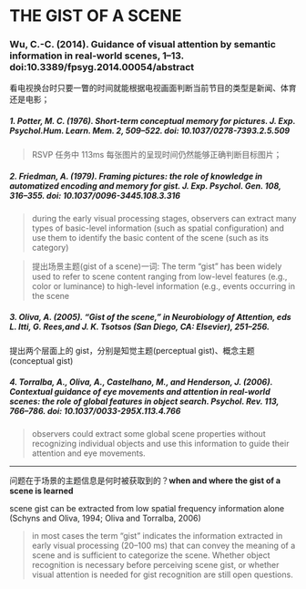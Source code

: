 THE GIST OF A SCENE
===

### Wu, C.-C. (2014). Guidance of visual attention by semantic information in real-world scenes, 1–13. doi:10.3389/fpsyg.2014.00054/abstract

看电视换台时只要一瞥的时间就能根据电视画面判断当前节目的类型是新闻、体育还是电影；

##### 1. Potter, M. C. (1976). Short-term conceptual memory for pictures. J. Exp. Psychol.Hum. Learn. Mem. 2, 509–522. doi: 10.1037/0278-7393.2.5.509

> RSVP 任务中 113ms 每张图片的呈现时间仍然能够正确判断目标图片；

##### 2. Friedman, A. (1979). Framing pictures: the role of knowledge in automatized encoding and memory for gist. J. Exp. Psychol. Gen. 108, 316–355. doi: 10.1037/0096-3445.108.3.316

> during the early visual processing stages, observers can extract many types of basic-level information (such as spatial configuration) and use them to identify the basic content of the scene (such as its category)

> 提出场景主题(gist of a scene)一词: The term “gist” has been widely used to refer to scene content ranging from low-level features (e.g., color or luminance) to high-level information (e.g., events occurring in the scene

##### 3. Oliva, A. (2005). “Gist of the scene,” in Neurobiology of Attention, eds L. Itti, G. Rees,and J. K. Tsotsos (San Diego, CA: Elsevier), 251–256. 

提出两个层面上的 gist，分别是知觉主题(perceptual gist)、概念主题(conceptual gist)

##### 4. Torralba, A., Oliva, A., Castelhano, M., and Henderson, J. (2006). Contextual guidance of eye movements and attention in real-world scenes: the role of global features in object search. Psychol. Rev. 113, 766–786. doi: 10.1037/0033-295X.113.4.766 

> observers could extract some global scene properties without recognizing individual objects and use this information to guide their attention and eye movements.

---

问题在于场景的主题信息是何时被获取到的？**when and where the gist of a scene is learned**

scene gist can be extracted from low spatial frequency information alone (Schyns and Oliva, 1994; Oliva and Torralba, 2006)

> in most cases the term “gist” indicates the information extracted in early visual processing (20–100 ms) that can convey the meaning of a scene and is sufficient to categorize the scene. Whether object recognition is necessary before perceiving scene gist, or whether visual attention is needed for gist recognition are still open questions.

